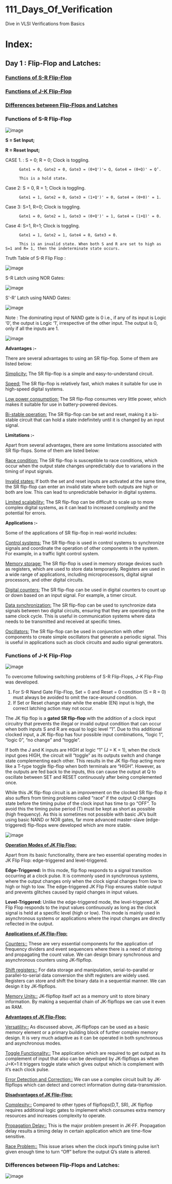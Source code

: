 # 111_Days_Of_Verification
Dive in VLSI Verifications from Basics

# Index:

## Day 1 : Flip-Flop and Latches:
### [Functions of S-R Flip-Flop](#functions-of-s-r-flip-flop-1)
### [Functions of J-K Flip-Flop](#functions-of-j-k-flip-flop-1)
### [Differences between Flip-Flops and Latches](#differences-between-flip-flops-and-latches)

### Functions of S-R Flip-Flop

![image](https://github.com/sreemoyee-chatterjee9/111_Days_Of_Verification/assets/123591219/420f6657-2c6e-465d-ae1f-ce1bf309bc95)

**S = Set Input;**

**R = Reset Input;**

CASE 1. : S = 0; R = 0; Clock is toggling.

          Gate1 = 0, Gate2 = 0, Gate3 = (0+Q')'= Q, Gate4 = (0+Q)' = Q’.

          This is a hold state.

Case 2: S = 0, R = 1; Clock is toggling.

          Gate1 = 1, Gate2 = 0, Gate3 = (1+Q')' = 0, Gate4 = (0+0)' = 1.
          
Case 3: S=1, R=0; Clock is toggling.

          Gate1 = 0, Gate2 = 1, Gate3 = (0+Q')' = 1, Gate4 = (1+Q)' = 0.

Case 4: S=1, R=1; Clock is toggling.

          Gate1 = 1, Gate2 = 1, Gate4 = 0, Gate3 = 0.
          
          This is an invalid state. When both S and R are set to high as S=1 and R= 1, then the indeterminate state occurs.

Truth Table of S-R Flip Flop : 

![image](https://github.com/sreemoyee-chatterjee9/111_Days_Of_Verification/assets/123591219/e64e0db1-b30c-452e-8978-48bcbcf0aba4)

S-R Latch using NOR Gates:

![image](https://github.com/sreemoyee-chatterjee9/111_Days_Of_Verification/assets/123591219/6fde781f-5403-4dad-95a5-095970879c50)

S'-R' Latch using NAND Gates:

![image](https://github.com/sreemoyee-chatterjee9/111_Days_Of_Verification/assets/123591219/b5c6eb7c-5ffa-4ee2-a58b-0b884597b10e)

Note : The dominating input of NAND gate is 0 i.e., if any of its input is Logic ‘0’, the output is Logic ‘1’, irrespective of the other input. The output is 0, only if all the inputs are 1.

![image](https://github.com/sreemoyee-chatterjee9/111_Days_Of_Verification/assets/123591219/e487a413-bcdb-4651-a41a-16b08b40bc34)

**Advantages :-**

There are several advantages to using an SR flip-flop. Some of them are listed below: 

<ins>Simplicity:</ins> The SR flip-flop is a simple and easy-to-understand circuit.

<ins>Speed:</ins> The SR flip-flop is relatively fast, which makes it suitable for use in high-speed digital systems.

<ins>Low power consumption:</ins> The SR flip-flop consumes very little power, which makes it suitable for use in battery-powered devices.

<ins>Bi-stable operation:</ins> The SR flip-flop can be set and reset, making it a bi-stable circuit that can hold a state indefinitely until it is changed by an input signal.

**Limitations :-**

Apart from several advantages, there are some limitations associated with SR flip-flops. Some of them are listed below: 

<ins>Race condition:</ins> The SR flip-flop is susceptible to race conditions, which occur when the output state changes unpredictably due to variations in the timing of input signals.

<ins>Invalid states:</ins> If both the set and reset inputs are activated at the same time, the SR flip-flop can enter an invalid state where both outputs are high or both are low. This can lead to unpredictable behavior in digital systems.

<ins>Limited scalability:</ins> The SR flip-flop can be difficult to scale up to more complex digital systems, as it can lead to increased complexity and the potential for errors.

**Applications :-**

Some of the applications of SR flip-flop in real-world includes: 

<ins>Control systems:</ins> The SR flip-flop is used in control systems to synchronize signals and coordinate the operation of other components in the system. For example, in a traffic light control system.

<ins>Memory storage:</ins> The SR flip-flop is used in memory storage devices such as registers, which are used to store data temporarily. Registers are used in a wide range of applications, including microprocessors, digital signal processors, and other digital circuits.

<ins>Digital counters:</ins> The SR flip-flop can be used in digital counters to count up or down based on an input signal. For example, a timer circuit.

<ins>Data synchronization:</ins> The SR flip-flop can be used to synchronize data signals between two digital circuits, ensuring that they are operating on the same clock cycle. This is useful in communication systems where data needs to be transmitted and received at specific times.

<ins>Oscillators:</ins> The SR flip-flop can be used in conjunction with other components to create simple oscillators that generate a periodic signal. This is useful in applications such as clock circuits and audio signal generators.



### Functions of J-K Flip-Flop

![image](https://github.com/sreemoyee-chatterjee9/111_Days_Of_Verification/assets/123591219/5119f66a-b274-4314-b01d-35a19821080b)

To overcome following switching problems of S-R Flip-Flops, J-K Flip-Flop was developed.

1. For S-R Nand Gate Flip-Flop, Set = 0 and Reset = 0 condition (S = R = 0) must always be avoided to omit the race-around condition.
2. If Set or Reset change state while the enable (EN) input is high, the correct latching action may not occur.

The JK flip flop is a **gated SR flip-flop** with the addition of a clock input circuitry that prevents the illegal or invalid output condition that can occur when both inputs S and R are equal to logic level “1”. Due to this additional clocked input, a JK flip-flop has four possible input combinations, “logic 1”, “logic 0”, “no change” and “toggle”. 

If both the J and K inputs are HIGH at logic “1” (J = K = 1), when the clock input goes HIGH, the circuit will “toggle” as its outputs switch and change state complementing each other. This results in the JK flip-flop acting more like a T-type toggle flip-flop when both terminals are “HIGH”. However, as the outputs are fed back to the inputs, this can cause the output at Q to oscillate between SET and RESET continuously after being complemented once.

While this JK flip-flop circuit is an improvement on the clocked SR flip-flop it also suffers from timing problems called “race” if the output Q changes state before the timing pulse of the clock input has time to go “OFF”. To avoid this the timing pulse period (T) must be kept as short as possible (high frequency). As this is sometimes not possible with basic JK’s built using basic NAND or NOR gates, far more advanced master-slave (edge-triggered) flip-flops were developed which are more stable.

![image](https://github.com/sreemoyee-chatterjee9/111_Days_Of_Verification/assets/123591219/c7543a12-0990-41cb-987c-09ac57ff671a)

**<ins>Operation Modes of JK Flip Flop:**

Apart from its basic functionality, there are two essential operating modes in JK Flip Flop: edge-triggered and level-triggered.

**Edge-Triggered:** In this mode, flip flop responds to a signal transition occurring at a clock pulse. It is commonly used in synchronous systems, where the output changes only when the clock signal changes from low to high or high to low. The edge-triggered JK Flip Flop ensures stable output and prevents glitches caused by rapid changes in input values.

**Level-Triggered:** Unlike the edge-triggered mode, the level-triggered JK Flip Flop responds to the input values continuously as long as the clock signal is held at a specific level (high or low). This mode is mainly used in asynchronous systems or applications where the input changes are directly reflected in the output.


**<ins>Applications of JK Flip-Flop:**

<ins>Counters::</ins> These are very essential components for the application of frequency dividers and event sequencers where there is a need of storing and propagating the count value. We can design binary synchronous and asynchronous counters using JK-flipflop.

<ins>Shift registers::</ins> For data storage and manipulation, serial-to-parallel or parallel-to-serial data conversion the shift registers are widely used. Registers can store and shift the binary data in a sequential manner. We can design it by JK-flipflops.

<ins>Memory Units::</ins> JK-flipflop itself act as a memory unit to store binary information. By making a sequential chain of JK-flipflops we can use it even as RAM.

**<ins>Advantages of JK Flip-Flop:**

<ins>Versatility::</ins> As discussed above, JK-flipflops can be used as a basic memory element or a primary building block of further complex memory design. It is very much adaptive as it can be operated in both synchronous and asynchronous modes.

<ins>Toggle Functionality::</ins> The application which are required to get output as its complement of input that also can be developed by JK-flipflops as when J=K=1 it triggers toggle state which gives output which is complement with it’s each clock pulse.

<ins>Error Detection and Correction::</ins> We can use a complex circuit built by JK-flipflops which can detect and correct information during data-transmission.

**<ins>Disadvantages of JK Flip-Flop:**

<ins>Complexity::</ins> Compared to other types of flipflops(D,T, SR), JK flipflop requires additional logic gates to implement which consumes extra memory resources and increases complexity to operate.

<ins>Propagation Delay::</ins> This is the major problem present in JK-FF. Propagation delay results a timing delay in certain application which are time-flow sensitive.

<ins>Race Problem::</ins> This issue arises when the clock input’s timing pulse isn’t given enough time to turn “Off” before the output Q’s state is altered.



### Differences between Flip-Flops and Latches:


![image](https://github.com/sreemoyee-chatterjee9/111_Days_Of_Verification/assets/123591219/cf6a9373-f4c1-452e-bc10-188840f3e1fc)

